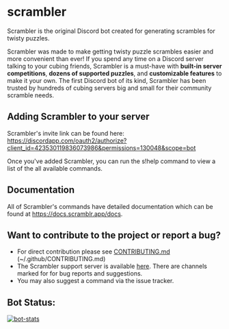 # scrambler
Scrambler is the original Discord bot created for generating scrambles for twisty puzzles. 

Scrambler was made to make getting twisty puzzle scrambles easier and more convenient than ever! If you spend any time on a Discord server talking to your cubing friends, Scrambler is a must-have with **built-in server competitions**, **dozens of supported puzzles**, and **customizable features** to make it your own. The first Discord bot of its kind, Scrambler has been trusted by hundreds of cubing servers big and small for their community scramble needs.

## Adding Scrambler to your server
Scrambler's invite link can be found here: https://discordapp.com/oauth2/authorize?client_id=423530119836073986&permissions=130048&scope=bot

Once you've added Scrambler, you can run the s!help command to view a list of the all available commands.

## Documentation
All of Scrambler's commands have detailed documentation which can be found at https://docs.scramblr.app/docs.

## Want to contribute to the project or report a bug?
  - For direct contribution please see [CONTRIBUTING.md](https://github.com/ecuber/scrambler/tree/master/.github/CONTRIBUTING.md) (~/.github/CONTRIBUTING.md)
  - The Scrambler support server is available [here](https://discord.gg/GeQvStw). There are channels marked for for bug reports and suggestions.
  - You may also suggest a command via the issue tracker.

## Bot Status:
<a href="https://top.gg/bot/423530119836073986" >
  <img src="https://top.gg/api/widget/423530119836073986.svg" alt="bot-stats" />
</a>
